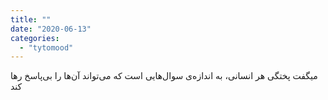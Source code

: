 ```yaml
---
title: ""
date: "2020-06-13"
categories: 
  - "tytomood"
---
```


میگفت پختگی هر انسانی، به اندازه‌ی سوال‌هایی است که می‌تواند آن‌ها را بی‌پاسخ رها کند
